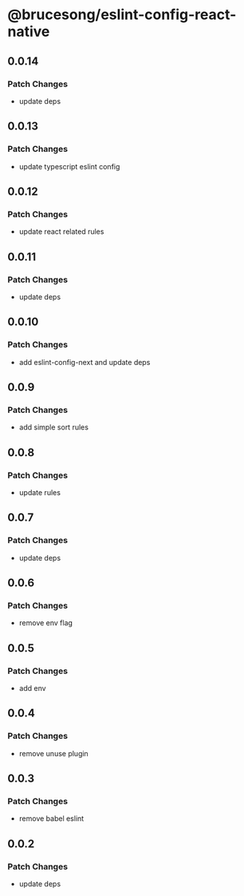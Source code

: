 # @brucesong/eslint-config-react-native

## 0.0.14

### Patch Changes

- update deps

## 0.0.13

### Patch Changes

- update typescript eslint config

## 0.0.12

### Patch Changes

- update react related rules

## 0.0.11

### Patch Changes

- update deps

## 0.0.10

### Patch Changes

- add eslint-config-next and update deps

## 0.0.9

### Patch Changes

- add simple sort rules

## 0.0.8

### Patch Changes

- update rules

## 0.0.7

### Patch Changes

- update deps

## 0.0.6

### Patch Changes

- remove env flag

## 0.0.5

### Patch Changes

- add env

## 0.0.4

### Patch Changes

- remove unuse plugin

## 0.0.3

### Patch Changes

- remove babel eslint

## 0.0.2

### Patch Changes

- update deps
